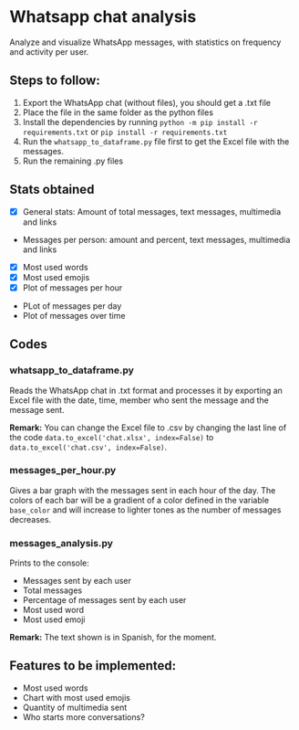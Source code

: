 # Whatsapp chat analysis
Analyze and visualize WhatsApp messages, with statistics on frequency and activity per user.

## Steps to follow:
1. Export the WhatsApp chat (without files), you should get a .txt file
2. Place the file in the same folder as the python files
3. Install the dependencies by running `python -m pip install -r requirements.txt` or `pip install -r requirements.txt`
4. Run the `whatsapp_to_dataframe.py` file first to get the Excel file with the messages.
5. Run the remaining .py files

## Stats obtained
- [x] General stats: Amount of total messages, text messages, multimedia and links
- Messages per person: amount and percent, text messages, multimedia and links
- [x] Most used words
- [x] Most used emojis
- [x] Plot of messages per hour
- PLot of messages per day
- Plot of messages over time

## Codes
### whatsapp_to_dataframe.py
Reads the WhatsApp chat in .txt format and processes it by exporting an Excel file with the date, time, member who sent the message and the message sent.

**Remark:** You can change the Excel file to .csv by changing the last line of the code `data.to_excel('chat.xlsx', index=False)` to `data.to_excel('chat.csv', index=False)`.

### messages_per_hour.py
Gives a bar graph with the messages sent in each hour of the day. The colors of each bar will be a gradient of a color defined in the variable `base_color` and will increase to lighter tones as the number of messages decreases.

### messages_analysis.py
Prints to the console:
- Messages sent by each user
- Total messages
- Percentage of messages sent by each user
- Most used word
- Most used emoji

**Remark:** The text shown is in Spanish, for the moment.

## Features to be implemented:
- Most used words
- Chart with most used emojis
- Quantity of multimedia sent
- Who starts more conversations?